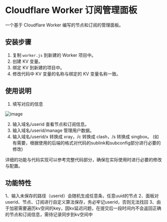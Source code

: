 # Cloudflare Worker 订阅管理面板

一个基于 Cloudflare Worker 编写的节点和订阅的管理面板。

## 安装步骤

1. 复制 `worker.js` 到新建的 Worker 项目中。
2. 创建 KV 变量。
3. 绑定 KV 到新建的项目中。
4. 修改代码中 KV 变量的名称与绑定的 KV 变量名称一致。

## 使用说明

1. 填写对应的信息

![image](https://github.com/user-attachments/assets/f47fbe5f-5276-4705-8aa6-7fc30e8bde5e)


2. 输入域名/userid 查看节点和订阅信息。
3. 输入域名/userid/manage 管理用户数据。
4. 输入域名/userid/x 转换成 xray，/c 转换成 clash，/s 转换成 singbox。
(如有需要，根据使用的后端的格式对代码的sublink和subconfig部分进行必要的修改)

详细的功能与代码实现可以参考完整代码部分，确保在实际使用时进行必要的修改与配置。

## 功能特性
1、输入未保存的路径（userid）会随机生成任意条，任意uuid的节点
2、面板对userid、节点、订阅进行自定义算法保存，务必牢记userid，否则无法找回
3、由于加密需要遍历kv空间的key，因kv延迟问题，在提交后一段时间内不会返回正确的节点和订阅信息，需待记录同步到kv空间中


